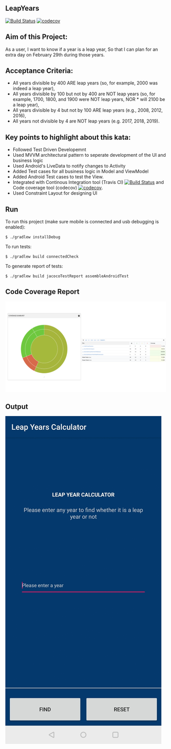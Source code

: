 ## LeapYears
[![Build Status](https://travis-ci.org/2019-SOW-DEV-003/LeapYears.svg?branch=master)](https://travis-ci.org/2019-SOW-DEV-003/LeapYears)
[![codecov](https://codecov.io/gh/2019-SOW-DEV-003/LeapYears/branch/master/graph/badge.svg)](https://codecov.io/gh/2019-SOW-DEV-003/LeapYears)

## Aim of this Project:
As a user, I want to know if a year is a leap year, So that I can plan for an extra day on February 29th during those years.

## Acceptance Criteria:
* All years divisible by 400 ARE leap years (so, for example, 2000 was indeed a leap year),
* All years divisible by 100 but not by 400 are NOT leap years (so, for example, 1700, 1800, and 1900 were NOT leap years, NOR * will 2100 be a leap year),
* All years divisible by 4 but not by 100 ARE leap years (e.g., 2008, 2012, 2016),
* All years not divisible by 4 are NOT leap years (e.g. 2017, 2018, 2019).

## Key points to highlight about this kata:
* Followed Test Driven Developemnt
* Used MVVM architectural pattern to seperate development of the UI and business logic
* Used Android's LiveData to notify changes to Activity
* Added Test cases for all business logic in Model and ViewModel
* Added Android Test cases to test the View.
* Integrated with Continous Integration tool (Travis CI) [![Build Status](https://travis-ci.org/2019-SOW-DEV-003/LeapYears.svg?branch=master)](https://travis-ci.org/2019-SOW-DEV-003/LeapYears) and Code coverage tool (codecov) [![codecov](https://codecov.io/gh/2019-SOW-DEV-003/LeapYears/branch/master/graph/badge.svg)](https://codecov.io/gh/2019-SOW-DEV-003/LeapYears).
* Used Constraint Layout for designing UI

## Run
To run this project (make sure mobile is connected and usb debugging is enabled):

```
$ ./gradlew installDebug
```
To run tests:

```
$ ./gradlew build connectedCheck
```

To generate report of tests:

```
$ ./gradlew build jacocoTestReport assembleAndroidTest
```
## Code Coverage Report
![](https://github.com/2019-SOW-DEV-003/LeapYears/blob/master/report.png)

## Output
![](https://github.com/2019-SOW-DEV-003/LeapYears/blob/master/screenshot.gif)
